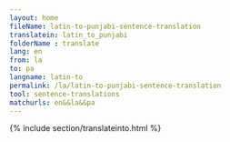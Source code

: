 ```yaml
---
layout: home
fileName: latin-to-punjabi-sentence-translation
translatein: latin_to_punjabi
folderName : translate
lang: en
from: la
to: pa
langname: latin-to
permalink: /la/latin-to-punjabi-sentence-translation
tool: sentence-translations
matchurls: en&&la&&pa
---
```

{% include section/translateinto.html %}
